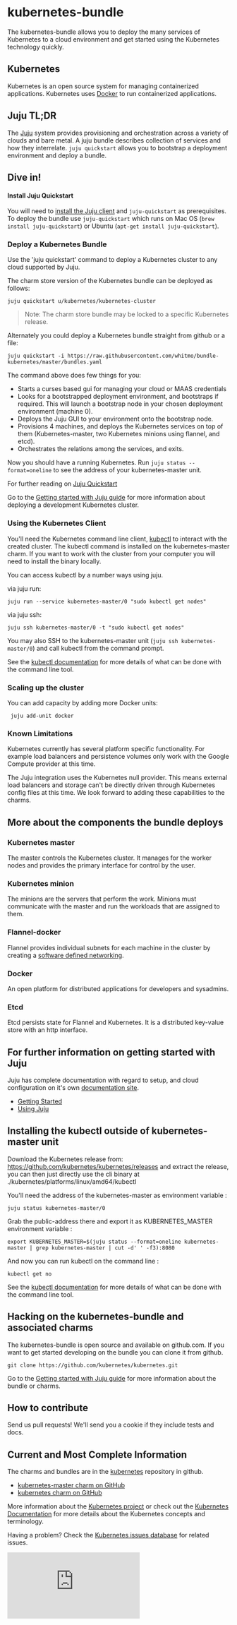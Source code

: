 # kubernetes-bundle

The kubernetes-bundle allows you to deploy the many services of
Kubernetes to a cloud environment and get started using the Kubernetes
technology quickly.

## Kubernetes

Kubernetes is an open source system for managing containerized
applications.  Kubernetes uses [Docker](http://docker.com) to run
containerized applications.

## Juju TL;DR

The [Juju](https://jujucharms.com) system provides provisioning and
orchestration across a variety of clouds and bare metal. A juju bundle
describes collection of services and how they interrelate. `juju
quickstart` allows you to bootstrap a deployment environment and
deploy a bundle.

## Dive in!

#### Install Juju Quickstart

You will need to
[install the Juju client](https://jujucharms.com/get-started) and
`juju-quickstart` as prerequisites.  To deploy the bundle use
`juju-quickstart` which runs on Mac OS (`brew install
juju-quickstart`) or Ubuntu (`apt-get install juju-quickstart`).

### Deploy a Kubernetes Bundle

Use the 'juju quickstart' command to deploy a Kubernetes cluster to any cloud
supported by Juju.  

The charm store version of the Kubernetes bundle can be deployed as follows:

    juju quickstart u/kubernetes/kubernetes-cluster

> Note: The charm store bundle may be locked to a specific Kubernetes release.

Alternately you could deploy a Kubernetes bundle straight from github or a file:

    juju quickstart -i https://raw.githubusercontent.com/whitmo/bundle-kubernetes/master/bundles.yaml

The command above does few things for you:

- Starts a curses based gui for managing your cloud or MAAS credentials
- Looks for a bootstrapped deployment environment, and bootstraps if
  required. This will launch a bootstrap node in your chosen
  deployment environment (machine 0).
- Deploys the Juju GUI to your environment onto the bootstrap node.
- Provisions 4 machines, and deploys the Kubernetes services on top of
  them (Kubernetes-master, two Kubernetes minions using flannel, and etcd).
- Orchestrates the relations among the services, and exits.

Now you should have a running Kubernetes. Run `juju status
--format=oneline` to see the address of your kubernetes-master unit.

For further reading on [Juju Quickstart](https://pypi.python.org/pypi/juju-quickstart)

Go to the [Getting started with Juju guide](https://github.com/kubernetes/kubernetes/blob/master/docs/getting-started-guides/juju.md)
for more information about deploying a development Kubernetes cluster.

### Using the Kubernetes Client

You'll need the Kubernetes command line client,
[kubectl](https://github.com/kubernetes/kubernetes/blob/master/docs/user-guide/kubectl/kubectl.md)
to interact with the created cluster.  The kubectl command is
installed on the kubernetes-master charm. If you want to work with
the cluster from your computer you will need to install the binary
locally.

You can access kubectl by a number ways using juju.

via juju run:

    juju run --service kubernetes-master/0 "sudo kubectl get nodes"

via juju ssh:

    juju ssh kubernetes-master/0 -t "sudo kubectl get nodes"

You may also SSH to the kubernetes-master unit (`juju ssh kubernetes-master/0`)
and call kubectl from the command prompt.

See the
[kubectl documentation](https://github.com/kubernetes/kubernetes/blob/master/docs/user-guide/kubectl/kubectl.md)
for more details of what can be done with the command line tool.

### Scaling up the cluster

You can add capacity by adding more Docker units:

     juju add-unit docker

### Known Limitations

Kubernetes currently has several platform specific functionality. For
example load balancers and persistence volumes only work with the
Google Compute provider at this time.

The Juju integration uses the Kubernetes null provider. This means
external load balancers and storage can't be directly driven through
Kubernetes config files at this time. We look forward to adding these
capabilities to the charms.


## More about the components the bundle deploys

### Kubernetes master

The master controls the Kubernetes cluster.  It manages for the worker
nodes and provides the primary interface for control by the user.

### Kubernetes minion

The minions are the servers that perform the work.  Minions must
communicate with the master and run the workloads that are assigned to
them.

### Flannel-docker

Flannel provides individual subnets for each machine in the cluster by
creating a
[software defined networking](http://en.wikipedia.org/wiki/Software-defined_networking).

### Docker

An open platform for distributed applications for developers and sysadmins.

### Etcd

Etcd persists state for Flannel and Kubernetes. It is a distributed
key-value store with an http interface.


## For further information on getting started with Juju

Juju has complete documentation with regard to setup, and cloud
configuration on it's own
[documentation site](https://jujucharms.com/docs/).

- [Getting Started](https://jujucharms.com/docs/stable/getting-started)
- [Using Juju](https://jujucharms.com/docs/stable/charms)


## Installing the kubectl outside of kubernetes-master unit

Download the Kubernetes release from:
https://github.com/kubernetes/kubernetes/releases and extract
the release, you can then just directly use the cli binary at
./kubernetes/platforms/linux/amd64/kubectl

You'll need the address of the kubernetes-master as environment variable :

    juju status kubernetes-master/0

Grab the public-address there and export it as KUBERNETES_MASTER
environment variable :

    export KUBERNETES_MASTER=$(juju status --format=oneline kubernetes-master | grep kubernetes-master | cut -d' ' -f3):8080

And now you can run kubectl on the command line :

    kubectl get no

See the
[kubectl documentation](https://github.com/kubernetes/kubernetes/blob/master/docs/user-guide/kubectl/kubectl.md)
for more details of what can be done with the command line tool.


## Hacking on the kubernetes-bundle and associated charms

The kubernetes-bundle is open source and available on github.com.  If
you want to get started developing on the bundle you can clone it from
github.  

    git clone https://github.com/kubernetes/kubernetes.git

Go to the [Getting started with Juju guide](https://github.com/kubernetes/kubernetes/blob/master/docs/getting-started-guides/juju.md)
for more information about the bundle or charms.

## How to contribute

Send us pull requests!  We'll send you a cookie if they include tests and docs.


## Current and Most Complete Information

The charms and bundles are in the [kubernetes](https://github.com/kubernetes/kubernetes)
repository in github.

 - [kubernetes-master charm on GitHub](https://github.com/kubernetes/kubernetes/tree/master/cluster/juju/charms/trusty/kubernetes-master)
 - [kubernetes charm on GitHub](https://github.com/kubernetes/kubernetes/tree/master/cluster/juju/charms/trusty/kubernetes)


More information about the
[Kubernetes project](https://github.com/kubernetes/kubernetes)
or check out the
[Kubernetes Documentation](https://github.com/kubernetes/kubernetes/tree/master/docs)
for more details about the Kubernetes concepts and terminology.

Having a problem? Check the [Kubernetes issues database](https://github.com/kubernetes/kubernetes/issues)
for related issues.


[![Analytics](https://kubernetes-site.appspot.com/UA-36037335-10/GitHub/cluster/juju/bundles/README.md?pixel)]()
